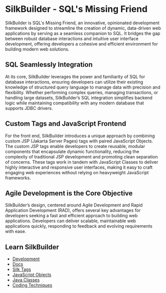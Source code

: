 # SilkBuilder - SQL's Missing Friend

SilkBuilder is SQL's Missing Friend, an innovative, opinionated development framework designed to streamline the creation of dynamic, data-driven web applications by serving as a seamless companion to SQL. It bridges the gap between robust database interactions and intuitive user interface development, offering developers a cohesive and efficient environment for building modern web solutions.

## SQL Seamlessly Integration

At its core, SilkBuilder leverages the power and familiarity of SQL for database interactions, ensuring developers can utilize their existing knowledge of structured query language to manage data with precision and flexibility. Whether performing complex queries, managing transactions, or handling large datasets, SilkBuilder’s SQL integration simplifies backend logic while maintaining compatibility with any modern database that supports JDBC drivers.

## Custom Tags and JavaScript Frontend

For the front end, SilkBuilder introduces a unique approach by combining custom JSP (Jakarta Server Pages) tags with paired JavaScript Objects. The custom JSP tags enable developers to create reusable, modular components that encapsulate dynamic functionality, reducing the complexity of traditional JSP development and promoting clean separation of concerns. These tags work in tandem with JavaScript Classes to deliver highly interactive and responsive user interfaces, making it easy to craft engaging web experiences without relying on heavyweight JavaScript frameworks.

## Agile Development is the Core Objective

SilkBuilder’s design, centered around Agile Development and Rapid Application Development (RAD), offers several key advantages for developers seeking a fast and efficient approach to building web applications. Developers can deliver scalable, maintainable web applications quickly, responding to feedback and evolving requirements with ease.

## Learn SilkBuilder

* [Development](development/)
* [Docs](docs/)
* [Silk Tags](tags/)
* [JavaScript Objects](js_object/)
* [Java Classes](https://javadoc.silkbuilder.com/)
* [Coding Techniques](how_to/)

